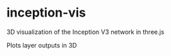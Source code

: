 # inception-vis
3D visualization of the Inception V3 network in three.js

Plots layer outputs in 3D 
